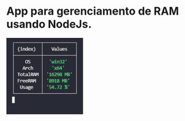 # App para gerenciamento de RAM usando NodeJs.


<img src="Untitled.png" min-width="10px" max-width="10px" width="200px" align="left" alt="Avatar Mariana">
